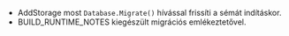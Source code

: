 - AddStorage most `Database.Migrate()` hívással frissíti a sémát indításkor.
- BUILD_RUNTIME_NOTES kiegészült migrációs emlékeztetővel.
